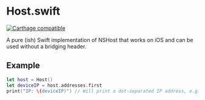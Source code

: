 # Host.swift

[![Carthage compatible](https://img.shields.io/badge/Carthage-compatible-4BC51D.svg?style=flat)](https://github.com/Carthage/Carthage)

A pure (ish) Swift implementation of NSHost that works on iOS and can be used without a bridging header.

## Example

``` swift
let host = Host()
let deviceIP = host.addresses.first
print("IP: \(deviceIP)") // Will print a dot-separated IP address, e.g: 17.24.2.55
```

